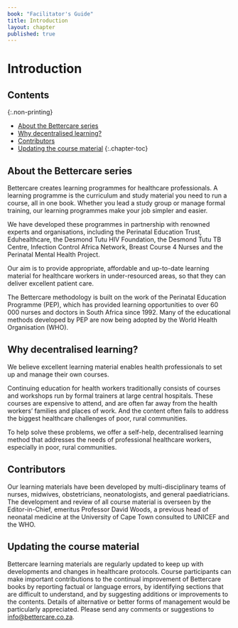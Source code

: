 ```yaml
---
book: "Facilitator's Guide"
title: Introduction
layout: chapter
published: true
---
```


# Introduction

## Contents
{:.non-printing}

*   [About the Bettercare series](#about-the-bettercare-series)
*   [Why decentralised learning?](#why-decentralised-learning)
*   [Contributors](#contributors)
*   [Updating the course material](#updating-the-course-material)
{:.chapter-toc}

## About the Bettercare series

Bettercare creates learning programmes for healthcare professionals. A learning programme is the curriculum and study material you need to run a course, all in one book. Whether you lead a study group or manage formal training, our learning programmes make your job simpler and easier.

We have developed these programmes in partnership with renowned experts and organisations, including the Perinatal Education Trust, Eduhealthcare, the Desmond Tutu HIV Foundation, the Desmond Tutu TB Centre, Infection Control Africa Network, Breast Course 4 Nurses and the Perinatal Mental Health Project.

Our aim is to provide appropriate, affordable and up-to-date learning material for healthcare workers in under-resourced areas, so that they can deliver excellent patient care.

The Bettercare methodology is built on the work of the Perinatal Education Programme (PEP), which has provided learning opportunities to over 60 000 nurses and doctors in South Africa since 1992. Many of the educational methods developed by PEP are now being adopted by the World Health Organisation (WHO).

## Why decentralised learning? 

We believe excellent learning material enables health professionals to set up and manage their own courses.

Continuing education for health workers traditionally consists of courses and workshops run by formal trainers at large central hospitals. These courses are expensive to attend, and are often far away from the health workers’ families and places of work. And the content often fails to address the biggest healthcare challenges of poor, rural communities.

To help solve these problems, we offer a self-help, decentralised learning method that addresses the needs of professional healthcare workers, especially in poor, rural communities.

## Contributors

Our learning materials have been developed by multi-disciplinary teams of nurses, midwives, obstetricians, neonatologists, and general paediatricians. The development and review of all course material is overseen by the Editor-in-Chief, emeritus Professor David Woods, a previous head of neonatal medicine at the University of Cape Town consulted to UNICEF and the WHO.

## Updating the course material

Bettercare learning materials are regularly updated to keep up with developments and changes in healthcare protocols. Course participants can make important contributions to the continual improvement of Bettercare books by reporting factual or language errors, by identifying sections that are difficult to understand, and by suggesting additions or improvements to the contents. Details of alternative or better forms of management would be particularly appreciated. Please send any comments or suggestions to <info@bettercare.co.za>.